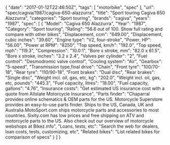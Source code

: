 {
    "date": "2017-01-12T22:46:50Z",
    "tags": [
        "motorbike",
        "spec"
    ],
    "url": "spec\/cagiva\/1987\/cagiva-650-alazzurra",
    "title": "Sport touring Cagiva 650 Alazzurra",
    "categories": "Sport touring",
    "brands": "cagiva",
    "years": "1987",
    "spec": [
        {
            "Model": "Cagiva 650 Alazzurra",
            "Year": "1987",
            "Category": "Sport touring",
            "Rating": "56.6 out of 100. Show full rating and compare with other bikes",
            "Displacement, ccm": "649.00",
            "Displacement, cubic inches": "39.60",
            "Engine type": "V2, four-stroke",
            "Power, HP": "56.00",
            "Power at RPM": "8250",
            "Top speed, km\/h": "192.0",
            "Top speed, mph": "119.3",
            "Compression": "10.0:1",
            "Bore x stroke, mm": "82.0 x 61.5",
            "Bore x stroke, inches": "3.2 x 2.4",
            "Valves per cylinder": "2",
            "Fuel control": "Desmodromic valve control",
            "Cooling system": "Air",
            "Gearbox": "5-speed",
            "Transmission type,final drive": "Chain",
            "Front tyre": "100\/70-18",
            "Rear tyre": "110\/90-18",
            "Front brakes": "Dual disc",
            "Rear brakes": "Single disc",
            "Weight incl. oil, gas, etc, kg": "202.0",
            "Weight incl. oil, gas, etc, pounds": "445.3",
            "Fuel capacity, litres": "18.00",
            "Fuel capacity, gallons": "4.76",
            "Insurance costs": "Get estimated US insurance cost with a quote from Allstate Motorcycle Insurance",
            "Parts finder": "Chaparral provides online schematics & OEM parts for the US.   Motorcycle Superstore provides an easy-to-use parts finder. Ships to the US, Canada, UK and Australia.MotoSport.com ships motorcycle parts and accessories to most countries.    Sixity.com has low prices and free shipping on ATV and motorcycle parts to the US. Also check out our overview of motorcycle webshops at Bikez.info",
            "Loans, tests, etc": "Search the web for dealers, loan costs, tests, customizing, etc",
            "Related bikes": "List related bikes for comparison of specs"
        }
    ]
}